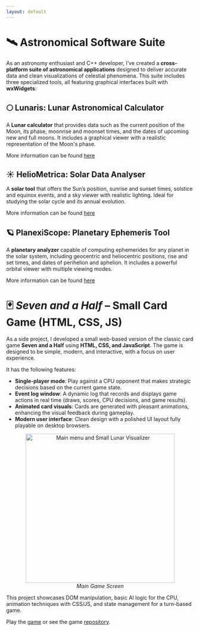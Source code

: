 ```yaml
---
layout: default
---
```


# 🛰 Astronomical Software Suite

As an astronomy enthusiast and C++ developer, I’ve created a **cross-platform suite of astronomical applications** designed to deliver accurate data and clean visualizations of celestial phenomena. This suite includes three specialized tools, all featuring graphical interfaces built with **wxWidgets**:


## 🌕 Lunaris: Lunar Astronomical Calculator

A **Lunar calculator** that provides data such as the current position of the Moon, its phase, moonrise and moonset times, and the dates of upcoming new and full moons. 
It includes a graphical viewer with a realistic representation of the Moon's phase.

More information can be found [here](./lunaris.html)

## ☀️ HelioMetrica: Solar Data Analyser

A **solar tool** that offers the Sun’s position, sunrise and sunset times, solstice and equinox events, and a sky viewer with realistic lighting. Ideal for studying the solar cycle and its annual evolution.

More information can be found [here](./heliometrica.html)


## 🪐 PlanexiScope: Planetary Ephemeris Tool

A **planetary analyzer** capable of computing ephemerides for any planet in the solar system, including geocentric and heliocentric positions, rise and set times, and dates of perihelion and aphelion. It includes a powerful orbital viewer with multiple viewing modes.

More information can be found [here](./planexiscope.html)



# 🃏 *Seven and a Half* – Small Card Game (HTML, CSS, JS)

As a side project, I developed a small web-based version of the classic card game **Seven and a Half** using **HTML, CSS, and JavaScript**. The game is designed to be simple, modern, and interactive, with a focus on user experience.

It has the following features:

- **Single-player mode**: Play against a CPU opponent that makes strategic decisions based on the current game state.
- **Event log window**: A dynamic log that records and displays game actions in real time (draws, scores, CPU decisions, and game results).
- **Animated card visuals**: Cards are generated with pleasant animations, enhancing the visual feedback during gameplay.
- **Modern user interface**: Clean design with a polished UI layout fully playable on desktop browsers.

<figure style="text-align: center;">
  <img src="https://i.imgur.com/n5N69av.png
" alt="Main menu and Small Lunar Visualizer" width="400"/>
  <figcaption><em>Main Game Screen</em></figcaption>
</figure>

This project showcases DOM manipulation, basic AI logic for the CPU, animation techniques with CSS/JS, and state management for a turn-based game.

Play the [game](https://jesusbasalloteinfo.github.io/Seven-and-a-Half-Game/) or see the game [repository](https://github.com/jesusbasalloteinfo/Seven-and-a-Half-Game).
